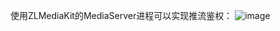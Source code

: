 使用ZLMediaKit的MediaServer进程可以实现推流鉴权：
![image](https://user-images.githubusercontent.com/11495632/67912942-854ca580-fbc6-11e9-8b2c-b49b6e3e865f.png)
